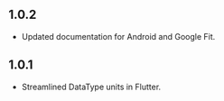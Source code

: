 ## 1.0.2
* Updated documentation for Android and Google Fit.


## 1.0.1
* Streamlined DataType units in Flutter.
